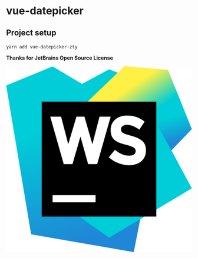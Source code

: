 # vue-datepicker

## Project setup
```
yarn add vue-datepicker-zty
```



**Thanks for JetBrains  Open Source License**





![Thanks for JetBrains  Open Source License](https://raw.githubusercontent.com/Storm4542/PIC/master/mmexport1587005594046.jpg)

